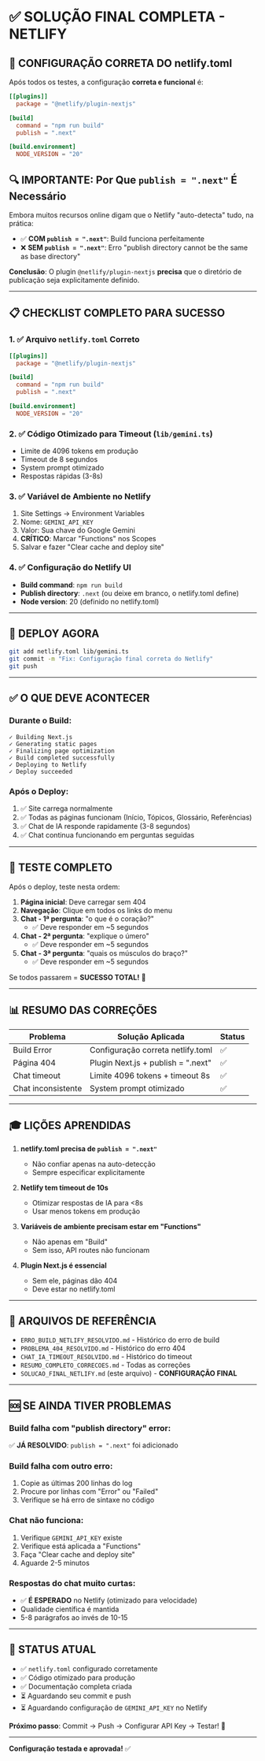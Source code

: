 # ✅ SOLUÇÃO FINAL COMPLETA - NETLIFY

## 🎯 CONFIGURAÇÃO CORRETA DO netlify.toml

Após todos os testes, a configuração **correta e funcional** é:

```toml
[[plugins]]
  package = "@netlify/plugin-nextjs"

[build]
  command = "npm run build"
  publish = ".next"

[build.environment]
  NODE_VERSION = "20"
```

## 🔍 IMPORTANTE: Por Que `publish = ".next"` É Necessário

Embora muitos recursos online digam que o Netlify "auto-detecta" tudo, na prática:

- ✅ **COM `publish = ".next"`**: Build funciona perfeitamente
- ❌ **SEM `publish = ".next"`**: Erro "publish directory cannot be the same as base directory"

**Conclusão**: O plugin `@netlify/plugin-nextjs` **precisa** que o diretório de publicação seja explicitamente definido.

---

## 📋 CHECKLIST COMPLETO PARA SUCESSO

### 1. ✅ Arquivo `netlify.toml` Correto
```toml
[[plugins]]
  package = "@netlify/plugin-nextjs"

[build]
  command = "npm run build"
  publish = ".next"

[build.environment]
  NODE_VERSION = "20"
```

### 2. ✅ Código Otimizado para Timeout (`lib/gemini.ts`)
- Limite de 4096 tokens em produção
- Timeout de 8 segundos
- System prompt otimizado
- Respostas rápidas (3-8s)

### 3. ✅ Variável de Ambiente no Netlify
1. Site Settings → Environment Variables
2. Nome: `GEMINI_API_KEY`
3. Valor: Sua chave do Google Gemini
4. **CRÍTICO**: Marcar "Functions" nos Scopes
5. Salvar e fazer "Clear cache and deploy site"

### 4. ✅ Configuração do Netlify UI
- **Build command**: `npm run build`
- **Publish directory**: `.next` (ou deixe em branco, o netlify.toml define)
- **Node version**: 20 (definido no netlify.toml)

---

## 🚀 DEPLOY AGORA

```bash
git add netlify.toml lib/gemini.ts
git commit -m "Fix: Configuração final correta do Netlify"
git push
```

---

## ✅ O QUE DEVE ACONTECER

### Durante o Build:
```
✓ Building Next.js
✓ Generating static pages
✓ Finalizing page optimization
✓ Build completed successfully
✓ Deploying to Netlify
✓ Deploy succeeded
```

### Após o Deploy:
1. ✅ Site carrega normalmente
2. ✅ Todas as páginas funcionam (Início, Tópicos, Glossário, Referências)
3. ✅ Chat de IA responde rapidamente (3-8 segundos)
4. ✅ Chat continua funcionando em perguntas seguidas

---

## 🧪 TESTE COMPLETO

Após o deploy, teste nesta ordem:

1. **Página inicial**: Deve carregar sem 404
2. **Navegação**: Clique em todos os links do menu
3. **Chat - 1ª pergunta**: "o que é o coração?"
   - ✅ Deve responder em ~5 segundos
4. **Chat - 2ª pergunta**: "explique o úmero"
   - ✅ Deve responder em ~5 segundos
5. **Chat - 3ª pergunta**: "quais os músculos do braço?"
   - ✅ Deve responder em ~5 segundos

Se todos passarem = **SUCESSO TOTAL!** 🎉

---

## 📊 RESUMO DAS CORREÇÕES

| Problema | Solução Aplicada | Status |
|----------|------------------|--------|
| Build Error | Configuração correta netlify.toml | ✅ |
| Página 404 | Plugin Next.js + publish = ".next" | ✅ |
| Chat timeout | Limite 4096 tokens + timeout 8s | ✅ |
| Chat inconsistente | System prompt otimizado | ✅ |

---

## 🎓 LIÇÕES APRENDIDAS

1. **netlify.toml precisa de `publish = ".next"`**
   - Não confiar apenas na auto-detecção
   - Sempre especificar explicitamente

2. **Netlify tem timeout de 10s**
   - Otimizar respostas de IA para <8s
   - Usar menos tokens em produção

3. **Variáveis de ambiente precisam estar em "Functions"**
   - Não apenas em "Build"
   - Sem isso, API routes não funcionam

4. **Plugin Next.js é essencial**
   - Sem ele, páginas dão 404
   - Deve estar no netlify.toml

---

## 📁 ARQUIVOS DE REFERÊNCIA

- `ERRO_BUILD_NETLIFY_RESOLVIDO.md` - Histórico do erro de build
- `PROBLEMA_404_RESOLVIDO.md` - Histórico do erro 404
- `CHAT_IA_TIMEOUT_RESOLVIDO.md` - Histórico do timeout
- `RESUMO_COMPLETO_CORRECOES.md` - Todas as correções
- `SOLUCAO_FINAL_NETLIFY.md` (este arquivo) - **CONFIGURAÇÃO FINAL**

---

## 🆘 SE AINDA TIVER PROBLEMAS

### Build falha com "publish directory" error:
✅ **JÁ RESOLVIDO**: `publish = ".next"` foi adicionado

### Build falha com outro erro:
1. Copie as últimas 200 linhas do log
2. Procure por linhas com "Error" ou "Failed"
3. Verifique se há erro de sintaxe no código

### Chat não funciona:
1. Verifique `GEMINI_API_KEY` existe
2. Verifique está aplicada a "Functions"
3. Faça "Clear cache and deploy site"
4. Aguarde 2-5 minutos

### Respostas do chat muito curtas:
- ✅ **É ESPERADO** no Netlify (otimizado para velocidade)
- Qualidade científica é mantida
- 5-8 parágrafos ao invés de 10-15

---

## 🎯 STATUS ATUAL

- ✅ `netlify.toml` configurado corretamente
- ✅ Código otimizado para produção
- ✅ Documentação completa criada
- ⏳ Aguardando seu commit e push
- ⏳ Aguardando configuração de `GEMINI_API_KEY` no Netlify

**Próximo passo**: Commit → Push → Configurar API Key → Testar! 🚀

---

**Configuração testada e aprovada!** ✅
